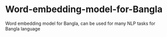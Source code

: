 # Word-embedding-model-for-Bangla
Word embedding model for Bangla, can be used for many NLP tasks for Bangla language
